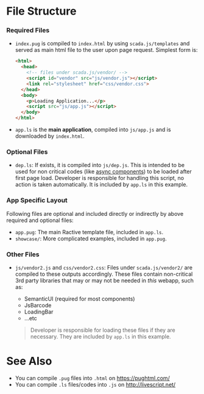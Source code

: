 # File Structure  

### Required Files

* `index.pug` is compiled to `index.html` by using `scada.js/templates` and served as main html file to the user upon page request. Simplest form is:

    ```html
    <html>
      <head>
        <!-- files under scada.js/vendor/ -->
        <script id="vendor" src="js/vendor.js"></script>
        <link rel="stylesheet" href="css/vendor.css"> 
      </head>
      <body>
        <p>Loading Application...</p>
        <script src="js/app.js"></script>
      </body>
    </html>
    ```

* `app.ls` is the **main application**, compiled into `js/app.js` and is downloaded by `index.html`.

### Optional Files

* `dep.ls`: If exists, it is compiled into `js/dep.js`. This is intended to be used for non critical codes (like [async components](https://github.com/ceremcem/ractive-synchronizer)) to be loaded after first page load. Developer is responsible for handling this script, no action is taken automatically. It is included by `app.ls` in this example.

### App Specific Layout

Following files are optional and included directly or indirectly by above required and optional files:

* `app.pug`: The main Ractive template file, included in `app.ls`.
* `showcase/`: More complicated examples, included in `app.pug`.

### Other Files 

* `js/vendor2.js` and `css/vendor2.css`: Files under `scada.js/vendor2/` are compiled to these outputs accordingly. These files contain non-critical 3rd party libraries that may or may not be needed in *this* webapp, such as: 
    * SemanticUI (required for most components) 
    * JsBarcode 
    * LoadingBar 
    * ...etc

  > Developer is responsible for loading these files if they are necessary. They are included by `app.ls` in this example.

# See Also 

* You can compile `.pug` files into `.html` on https://pughtml.com/
* You can compile `.ls` files/codes into `.js` on http://livescript.net/
